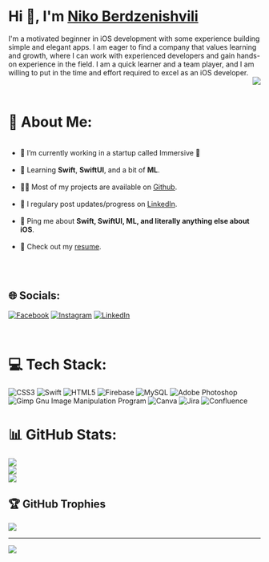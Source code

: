 <h1 align="left">Hi 👋, I'm <a href="https://www.linkedin.com/in/niko-berd/">Niko Berdzenishvili</a></h1>

<div align="left">I'm a motivated beginner in iOS development with some experience building simple and elegant apps. I am eager to find a company that values learning and growth, where I can work with experienced developers and gain hands-on experience in the field. I am a quick learner and a team player, and I am willing to put in the time and effort required to excel as an iOS developer.
</div> 
<img align="right" src="https://media1.giphy.com/media/13HgwGsXF0aiGY/giphy.gif" />
<br> <br>

# 💫 About Me:

<ul><br><li>🔭 I’m currently working in a startup called Immersive 🌠</li><br><li>🧐 Learning <strong>Swift</strong>, <strong>SwiftUI</strong>, and a bit of <strong>ML</strong>.</li><br><li>👨‍💻 Most of my projects are available on <a href="https://github.com/NikoBerd">Github</a>.</li><br><li>📝 I regulary post updates/progress on <a href="https://www.linkedin.com/in/niko-berd/">LinkedIn</a>.</li><br><li>💬 Ping me about <strong>Swift, SwiftUI, ML, and literally anything else about iOS</strong>.</li><br><li>📙 Check out my <a href="https://www.linkedin.com/posts/niko-berd_curriculum-vitae-activity-7034219829901336577-8hgc?utm_source=share&utm_medium=member_desktop">resume</a>.</li><br></ul><br>

## 🌐 Socials:
[![Facebook](https://img.shields.io/badge/Facebook-%231877F2.svg?logo=Facebook&logoColor=white)](https://facebook.com/https://www.facebook.com/niko.berdzenishvili.54) [![Instagram](https://img.shields.io/badge/Instagram-%23E4405F.svg?logo=Instagram&logoColor=white)](https://instagram.com/https://www.instagram.com/berdzenishvili.niko/) [![LinkedIn](https://img.shields.io/badge/LinkedIn-%230077B5.svg?logo=linkedin&logoColor=white)](https://linkedin.com/in/https://www.linkedin.com/in/niko-berd/) 

<br>

# 💻 Tech Stack:
![CSS3](https://img.shields.io/badge/css3-%231572B6.svg?style=for-the-badge&logo=css3&logoColor=white) ![Swift](https://img.shields.io/badge/swift-F54A2A?style=for-the-badge&logo=swift&logoColor=white) ![HTML5](https://img.shields.io/badge/html5-%23E34F26.svg?style=for-the-badge&logo=html5&logoColor=white) ![Firebase](https://img.shields.io/badge/firebase-%23039BE5.svg?style=for-the-badge&logo=firebase) ![MySQL](https://img.shields.io/badge/mysql-%2300f.svg?style=for-the-badge&logo=mysql&logoColor=white) ![Adobe Photoshop](https://img.shields.io/badge/adobephotoshop-%2331A8FF.svg?style=for-the-badge&logo=adobephotoshop&logoColor=white) ![Gimp Gnu Image Manipulation Program](https://img.shields.io/badge/Gimp-657D8B?style=for-the-badge&logo=gimp&logoColor=FFFFFF) ![Canva](https://img.shields.io/badge/Canva-%2300C4CC.svg?style=for-the-badge&logo=Canva&logoColor=white) ![Jira](https://img.shields.io/badge/jira-%230A0FFF.svg?style=for-the-badge&logo=jira&logoColor=white) ![Confluence](https://img.shields.io/badge/confluence-%23172BF4.svg?style=for-the-badge&logo=confluence&logoColor=white)
# 📊 GitHub Stats:
![](https://github-readme-stats.vercel.app/api?username=NikoBerd&theme=dark&hide_border=false&include_all_commits=true&count_private=true)<br/>
![](https://github-readme-streak-stats.herokuapp.com/?user=NikoBerd&theme=dark&hide_border=false)<br/>
![](https://github-readme-stats.vercel.app/api/top-langs/?username=NikoBerd&theme=dark&hide_border=false&include_all_commits=true&count_private=true&layout=compact)


## 🏆 GitHub Trophies
![](https://github-profile-trophy.vercel.app/?username=NikoBerd&theme=tokyonight&no-frame=false&no-bg=false&margin-w=4)

---
[![](https://visitcount.itsvg.in/api?id=NikoBerd&icon=1&color=0)](https://visitcount.itsvg.in)

<!-- Proudly created with GPRM ( https://gprm.itsvg.in ) -->
